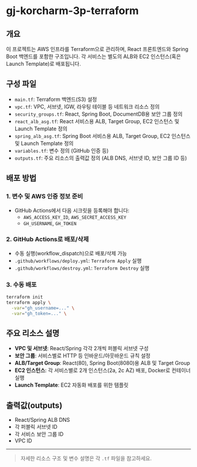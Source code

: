 # gj-korcharm-3p-terraform

## 개요
이 프로젝트는 AWS 인프라를 Terraform으로 관리하며, React 프론트엔드와 Spring Boot 백엔드를 포함한 구조입니다. 각 서비스는 별도의 ALB와 EC2 인스턴스(혹은 Launch Template)로 배포됩니다.

## 구성 파일
- `main.tf`: Terraform 백엔드(S3) 설정
- `vpc.tf`: VPC, 서브넷, IGW, 라우팅 테이블 등 네트워크 리소스 정의
- `security_groups.tf`: React, Spring Boot, DocumentDB용 보안 그룹 정의
- `react_alb_asg.tf`: React 서비스용 ALB, Target Group, EC2 인스턴스 및 Launch Template 정의
- `spring_alb_asg.tf`: Spring Boot 서비스용 ALB, Target Group, EC2 인스턴스 및 Launch Template 정의
- `variables.tf`: 변수 정의 (GitHub 인증 등)
- `outputs.tf`: 주요 리소스의 출력값 정의 (ALB DNS, 서브넷 ID, 보안 그룹 ID 등)

## 배포 방법

### 1. 변수 및 AWS 인증 정보 준비
- GitHub Actions에서 다음 시크릿을 등록해야 합니다:
  - `AWS_ACCESS_KEY_ID`, `AWS_SECRET_ACCESS_KEY`
  - `GH_USERNAME`, `GH_TOKEN`

### 2. GitHub Actions로 배포/삭제
- 수동 실행(workflow_dispatch)으로 배포/삭제 가능
- `.github/workflows/deploy.yml`: `Terraform Apply` 실행
- `.github/workflows/destroy.yml`: `Terraform Destroy` 실행

### 3. 수동 배포
```sh
terraform init
terraform apply \
  -var="gh_username=..." \
  -var="gh_token=..." \
```

## 주요 리소스 설명

- **VPC 및 서브넷**: React/Spring 각각 2개씩 퍼블릭 서브넷 구성
- **보안 그룹**: 서비스별로 HTTP 등 인바운드/아웃바운드 규칙 설정
- **ALB/Target Group**: React(80), Spring Boot(8080)용 ALB 및 Target Group
- **EC2 인스턴스**: 각 서비스별로 2개 인스턴스(2a, 2c AZ) 배포, Docker로 컨테이너 실행
- **Launch Template**: EC2 자동화 배포를 위한 템플릿

## 출력값(outputs)
- React/Spring ALB DNS
- 각 퍼블릭 서브넷 ID
- 각 서비스 보안 그룹 ID
- VPC ID

---

> 자세한 리소스 구조 및 변수 설명은 각 `.tf` 파일을 참고하세요.